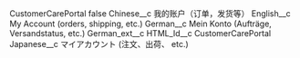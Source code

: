 <?xml version="1.0" encoding="UTF-8"?>
<CustomMetadata xmlns="http://soap.sforce.com/2006/04/metadata" xmlns:xsi="http://www.w3.org/2001/XMLSchema-instance" xmlns:xsd="http://www.w3.org/2001/XMLSchema">
    <label>CustomerCarePortal</label>
    <protected>false</protected>
    <values>
        <field>Chinese__c</field>
        <value xsi:type="xsd:string">我的账户（订单，发货等）</value>
    </values>
    <values>
        <field>English__c</field>
        <value xsi:type="xsd:string">My Account (orders, shipping, etc.)</value>
    </values>
    <values>
        <field>German__c</field>
        <value xsi:type="xsd:string">Mein Konto (Aufträge, Versandstatus, etc.)</value>
    </values>
    <values>
        <field>German_ext__c</field>
        <value xsi:nil="true"/>
    </values>
    <values>
        <field>HTML_Id__c</field>
        <value xsi:type="xsd:string">CustomerCarePortal</value>
    </values>
    <values>
        <field>Japanese__c</field>
        <value xsi:type="xsd:string">マイアカウント (注文、出荷、 etc.)</value>
    </values>
</CustomMetadata>
